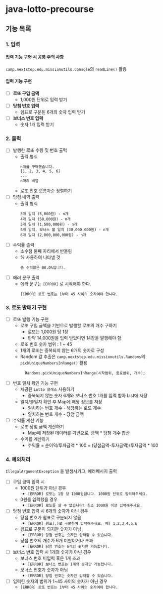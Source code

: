 # java-lotto-precourse
## 기능 목록
### 1. 입력
#### 입력 기능 구현 시 공통 주의 사항
`camp.nextstep.edu.missionutils.Console`의 `readLine()` 활용
#### 입력 기능 구현
- [ ] **로또 구입 금액**
  - 1,000원 단위로 입력 받기
-[ ] **당첨 번호 입력**
  - 쉼표로 구분된 6개의 숫자 입력 받기
-[ ] **보너스 번호 입력**
  - 숫자 1개 입력 받기

### 2. 출력
-[ ] 발행한 로또 수량 및 번호 출력
  - 출력 형식
      ```text 
      n개를 구매했습니다.
      [1, 2, 3, 4, 5, 6]
      ...
      n개의 배열
      ```
  - 로또 번호 오름차순 정렬하기
- [ ] 당첨 내역 출력
  - 출력 형식
    ```text 
    3개 일치 (5,000원) - n개
    4개 일치 (50,000원) - n개
    5개 일치 (1,500,000원) - n개
    5개 일치, 보너스 볼 일치 (30,000,000원) - n개
    6개 일치 (2,000,000,000원) - n개
    ```
- [ ] 수익률 출력
  - 소수점 둘째 자리에서 반올림
  - % 사용하여 나타낼 것
    ```text
    총 수익률은 00.0%입니다.
    ```
- [ ] 에러 문구 출력
  - 에러 문구는 `[ERROR]` 로 시작해야 한다.
    ```text
    [ERROR] 로또 번호는 1부터 45 사이의 숫자여야 합니다.
    ```
    
### 3. 로또 발매기 구현
-[ ] 로또 발행 기능 구현
    - 로또 구입 금액을 기반으로 발행할 로또의 개수 구하기
      - 로또는 1,000원 당 1장
      - 만약 14,000원을 입력 받았다면 14장을 발행해야 함
    - 로또 번호 숫자 범위 : 1 ~ 45
    - 1개의 로또는 중복되지 않는 6개의 숫자로 구성
    - Random 값 추출은 `camp.nextstep.edu.missionutils.Randoms`의 `pickUniqueNumbersInRange()` 활용
      ```text
        Randoms.pickUniqueNumbersInRange(시작범위, 종료범위, 개수);
      ```
-[ ] 번호 일치 확인 기능 구현
  - 제공된 `Lotto 클래스` 사용하기
    - 중복되지 않는 숫자 6개와 보너스 번호 1개를 입력 받아 List에 저장
  - 일치/불일치 확인 후 Map에 해당 정보를 저장
    - 일치하는 번호 개수 - 해당하는 로또 개수
    - 일치하는 번호 개수 - 당첨 금액
-[ ] 수익률 계산 기능
  - 로또 당첨 금액 계산하기
    - Map에 저장된 데이터를 기반으로, 금액 * 당첨 개수 합산
  - 수익률 계산하기
    - 수익률 = 순이익/투자금액 * 100 = (당첨금액-투자금액)/투자금액 * 100

### 4. 예외처리
`IllegalArgumentException` 을 발생시키고, 에러메시지 출력
- [ ] 구입 금액 입력 시
  - 1000원 단위가 아닌 경우
    - `[ERROR] 로또는 1장 당 1000원입니다. 1000원 단위로 입력해주세요.`
  - 0원를 입력했을 경우
    - `[ERROR] 로또를 살 수 없습니다! 최소 1000원 이상 입력해주세요.`
- [ ] 당첨 번호 입력 시 6개의 숫자가 아닌 경우
  - 당첨 번호가 쉼표로 구분되지 않음
    - `[ERROR] 쉼표(,)로 구분하여 입력해주세요. 예) 1,2,3,4,5,6`
  - 쉼표로 구분이 되지만 숫자가 아님
    - `[ERROR] 당첨 번호는 숫자만 입력할 수 있습니다.`
  - 당첨 번호의 개수가 6개 미만이거나 초과
    - `[ERROR] 당첨 번호는 6개의 숫자만 가능합니다. `
- [ ] 보너스 번호 입력 시 1개의 숫자가 아닌 경우
  - 보너스 번호 미입력 혹은 1개 초과
    - `[ERROR] 보너스 번호는 1개의 숫자만 가능합니다.`
  - 보너스 번호가 숫자가 아님
    - `[ERROR] 당첨 번호는 숫자만 입력할 수 있습니다.`
- [ ] 입력한 숫자의 범위가 1~45 사이의 숫자가 아닌 경우
  - `[ERROR] 로또 번호는 1부터 45 사이의 숫자여야 합니다.`